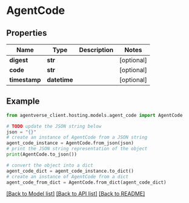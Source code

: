 # AgentCode


## Properties

Name | Type | Description | Notes
------------ | ------------- | ------------- | -------------
**digest** | **str** |  | [optional] 
**code** | **str** |  | [optional] 
**timestamp** | **datetime** |  | [optional] 

## Example

```python
from agentverse_client.hosting.models.agent_code import AgentCode

# TODO update the JSON string below
json = "{}"
# create an instance of AgentCode from a JSON string
agent_code_instance = AgentCode.from_json(json)
# print the JSON string representation of the object
print(AgentCode.to_json())

# convert the object into a dict
agent_code_dict = agent_code_instance.to_dict()
# create an instance of AgentCode from a dict
agent_code_from_dict = AgentCode.from_dict(agent_code_dict)
```
[[Back to Model list]](../README.md#documentation-for-models) [[Back to API list]](../README.md#documentation-for-api-endpoints) [[Back to README]](../README.md)


